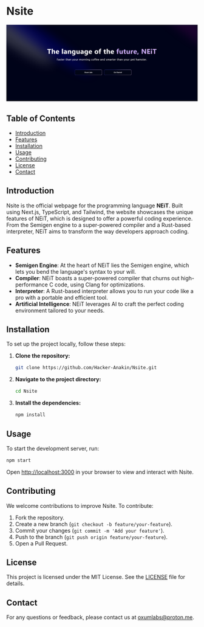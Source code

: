 # Nsite

![alt text](./app/main.png)

## Table of Contents

- [Introduction](#introduction)
- [Features](#features)
- [Installation](#installation)
- [Usage](#usage)
- [Contributing](#contributing)
- [License](#license)
- [Contact](#contact)

## Introduction

Nsite is the official webpage for the programming language **NEiT**. Built using Next.js, TypeScript, and Tailwind, the website showcases the unique features of NEiT, which is designed to offer a powerful coding experience. From the Semigen engine to a super-powered compiler and a Rust-based interpreter, NEiT aims to transform the way developers approach coding.

## Features

- **Semigen Engine**: At the heart of NEiT lies the Semigen engine, which lets you bend the language's syntax to your will.
- **Compiler**: NEiT boasts a super-powered compiler that churns out high-performance C code, using Clang for optimizations.
- **Interpreter**: A Rust-based interpreter allows you to run your code like a pro with a portable and efficient tool.
- **Artificial Intelligence**: NEiT leverages AI to craft the perfect coding environment tailored to your needs.

## Installation

To set up the project locally, follow these steps:

1. **Clone the repository:**

    ```bash
    git clone https://github.com/Hacker-Anakin/Nsite.git
    ```

2. **Navigate to the project directory:**

    ```bash
    cd Nsite
    ```

3. **Install the dependencies:**

    ```bash
    npm install
    ```

## Usage

To start the development server, run:

```bash
npm start
```

Open [http://localhost:3000](http://localhost:3000) in your browser to view and interact with Nsite.

## Contributing

We welcome contributions to improve Nsite. To contribute:

1. Fork the repository.
2. Create a new branch (`git checkout -b feature/your-feature`).
3. Commit your changes (`git commit -m 'Add your feature'`).
4. Push to the branch (`git push origin feature/your-feature`).
5. Open a Pull Request.

## License

This project is licensed under the MIT License. See the [LICENSE](LICENSE) file for details.

## Contact

For any questions or feedback, please contact us at [oxumlabs@proton.me](mailto:oxumlabs@proton.me).
